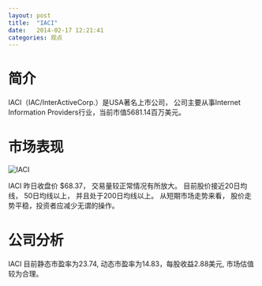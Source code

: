 ```yaml
---
layout: post
title:  "IACI"
date:   2014-02-17 12:21:41
categories: 观点
---
```


# 简介
IACI（IAC/InterActiveCorp.）是USA著名上市公司，
公司主要从事Internet Information Providers行业，当前市值5681.14百万美元。

# 市场表现

![IACI](http://finviz.com/chart.ashx?t=IACI&ty=c&ta=1&p=d&s=l)

IACI 昨日收盘价 $68.37，
交易量较正常情况有所放大。
目前股价接近20日均线，
50日均线以上，
并且处于200日均线以上。
从短期市场走势来看，
股价走势平稳，投资者应减少无谓的操作。

# 公司分析
IACI 目前静态市盈率为23.74, 动态市盈率为14.83，每股收益2.88美元,
市场估值较为合理。
